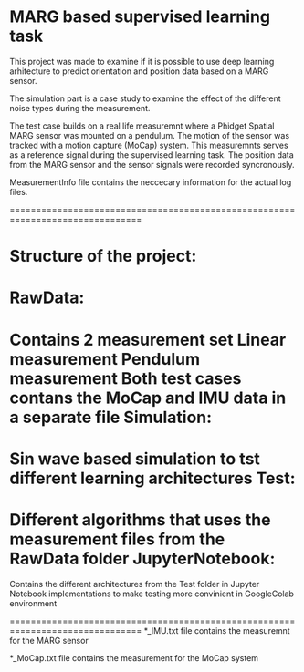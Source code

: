 MARG based supervised learning task
===================================

This project was made to examine if it is possible to use deep learning 
arhitecture to predict orientation and position data based on a MARG sensor.

The simulation part is a case study to examine the effect of the different 
noise types during the measurement.

The test case builds on a real life measuremnt where a Phidget Spatial MARG
sensor was mounted on a pendulum. The motion of the sensor was tracked with a 
motion capture (MoCap) system. This measuremnts serves as a reference signal
during the supervised learning task. The position data from the MARG sensor and 
the sensor signals were recorded syncronously.

MeasurementInfo file contains the neccecary information for the actual log files.

===============================================================================

Structure of the project:
=========================
RawData:
========
Contains 2 measurement set
Linear measurement
Pendulum measurement
Both test cases contans the MoCap and IMU data in a separate file
Simulation:
===========
Sin wave based simulation to tst different learning architectures
Test:
=====
Different algorithms that uses the measurement files from the RawData folder
JupyterNotebook:
=====
Contains the different architectures from the Test folder in Jupyter Notebook implementations 
to make testing more convinient in GoogleColab environment 

===============================================================================
*_IMU.txt file contains the measuremnt for the MARG sensor

*_MoCap.txt file contains the measurement for the MoCap system

